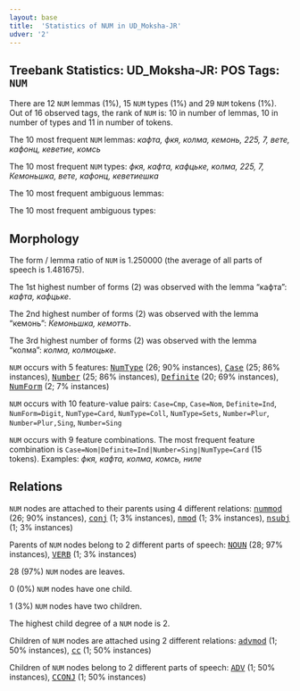 ```yaml
---
layout: base
title:  'Statistics of NUM in UD_Moksha-JR'
udver: '2'
---
```


## Treebank Statistics: UD_Moksha-JR: POS Tags: `NUM`

There are 12 `NUM` lemmas (1%), 15 `NUM` types (1%) and 29 `NUM` tokens (1%).
Out of 16 observed tags, the rank of `NUM` is: 10 in number of lemmas, 10 in number of types and 11 in number of tokens.

The 10 most frequent `NUM` lemmas: <em>кафта, фкя, колма, кемонь, 225, 7, вете, кафонц, кеветие, комсь</em>

The 10 most frequent `NUM` types:  <em>фкя, кафта, кафцьке, колма, 225, 7, Кемоньшка, вете, кафонц, кеветиешка</em>

The 10 most frequent ambiguous lemmas: 

The 10 most frequent ambiguous types:  



## Morphology

The form / lemma ratio of `NUM` is 1.250000 (the average of all parts of speech is 1.481675).

The 1st highest number of forms (2) was observed with the lemma “кафта”: <em>кафта, кафцьке</em>.

The 2nd highest number of forms (2) was observed with the lemma “кемонь”: <em>Кемоньшка, кемотть</em>.

The 3rd highest number of forms (2) was observed with the lemma “колма”: <em>колма, колмоцьке</em>.

`NUM` occurs with 5 features: <tt><a href="mdf_jr-feat-NumType.html">NumType</a></tt> (26; 90% instances), <tt><a href="mdf_jr-feat-Case.html">Case</a></tt> (25; 86% instances), <tt><a href="mdf_jr-feat-Number.html">Number</a></tt> (25; 86% instances), <tt><a href="mdf_jr-feat-Definite.html">Definite</a></tt> (20; 69% instances), <tt><a href="mdf_jr-feat-NumForm.html">NumForm</a></tt> (2; 7% instances)

`NUM` occurs with 10 feature-value pairs: `Case=Cmp`, `Case=Nom`, `Definite=Ind`, `NumForm=Digit`, `NumType=Card`, `NumType=Coll`, `NumType=Sets`, `Number=Plur`, `Number=Plur,Sing`, `Number=Sing`

`NUM` occurs with 9 feature combinations.
The most frequent feature combination is `Case=Nom|Definite=Ind|Number=Sing|NumType=Card` (15 tokens).
Examples: <em>фкя, кафта, колма, комсь, ниле</em>


## Relations

`NUM` nodes are attached to their parents using 4 different relations: <tt><a href="mdf_jr-dep-nummod.html">nummod</a></tt> (26; 90% instances), <tt><a href="mdf_jr-dep-conj.html">conj</a></tt> (1; 3% instances), <tt><a href="mdf_jr-dep-nmod.html">nmod</a></tt> (1; 3% instances), <tt><a href="mdf_jr-dep-nsubj.html">nsubj</a></tt> (1; 3% instances)

Parents of `NUM` nodes belong to 2 different parts of speech: <tt><a href="mdf_jr-pos-NOUN.html">NOUN</a></tt> (28; 97% instances), <tt><a href="mdf_jr-pos-VERB.html">VERB</a></tt> (1; 3% instances)

28 (97%) `NUM` nodes are leaves.

0 (0%) `NUM` nodes have one child.

1 (3%) `NUM` nodes have two children.

The highest child degree of a `NUM` node is 2.

Children of `NUM` nodes are attached using 2 different relations: <tt><a href="mdf_jr-dep-advmod.html">advmod</a></tt> (1; 50% instances), <tt><a href="mdf_jr-dep-cc.html">cc</a></tt> (1; 50% instances)

Children of `NUM` nodes belong to 2 different parts of speech: <tt><a href="mdf_jr-pos-ADV.html">ADV</a></tt> (1; 50% instances), <tt><a href="mdf_jr-pos-CCONJ.html">CCONJ</a></tt> (1; 50% instances)

